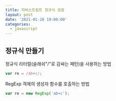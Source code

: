 ```yaml
---
title: 자바스트립트 정규식 모음
layout: post
date: '2021-01-28 19:00:00'
categories:
  - javascript
---
```


## 정규식 만들기

정규식 리터럴(슬래쉬"/"로 감싸는 패턴)을 사용하는 방법

```jsx
var re = /ab+c/;
```

RegExp 객체의 생성자 함수를 호출하는 방법

```jsx
var re = new RegExp('ab+c');
```
